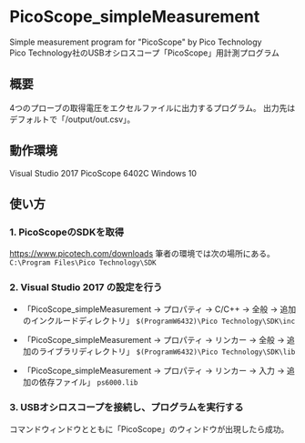 # PicoScope_simpleMeasurement
Simple measurement program for "PicoScope" by Pico Technology  
Pico Technology社のUSBオシロスコープ「PicoScope」用計測プログラム

## 概要
4つのプローブの取得電圧をエクセルファイルに出力するプログラム。
出力先はデフォルトで「/output/out.csv」。


## 動作環境
Visual Studio 2017 
PicoScope 6402C
Windows 10

## 使い方
### 1. PicoScopeのSDKを取得
https://www.picotech.com/downloads
筆者の環境では次の場所にある。
`C:\Program Files\Pico Technology\SDK`

### 2. Visual Studio 2017 の設定を行う

- 「PicoScope_simpleMeasurement -> プロパティ -> C/C++ -> 全般 -> 追加のインクルードディレクトリ」
`$(ProgramW6432)\Pico Technology\SDK\inc`

- 「PicoScope_simpleMeasurement -> プロパティ -> リンカー -> 全般 -> 追加のライブラリディレクトリ」
`$(ProgramW6432)\Pico Technology\SDK\lib`

- 「PicoScope_simpleMeasurement -> プロパティ -> リンカー -> 入力 -> 追加の依存ファイル」
`ps6000.lib`

### 3. USBオシロスコープを接続し、プログラムを実行する
コマンドウィンドウとともに「PicoScope」のウィンドウが出現したら成功。

